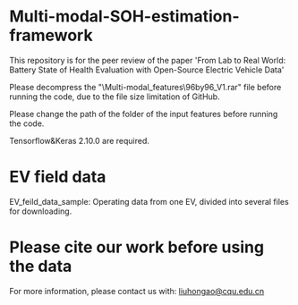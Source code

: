 # Multi-modal-SOH-estimation-framework
This repository is for the peer review of the paper 'From Lab to Real World: Battery State of Health Evaluation with Open-Source Electric Vehicle Data'

Please decompress the "\\Multi-modal_features\\96by96_V1.rar" file before running the code, due to the file size limitation of GitHub. 

Please change the path of the folder of the input features before running the code.

Tensorflow&Keras 2.10.0 are required.

# EV field data
EV_feild_data_sample: Operating data from one EV, divided into several files for downloading. 

# Please cite our work before using the data
For more information, please contact us with: liuhongao@cqu.edu.cn
